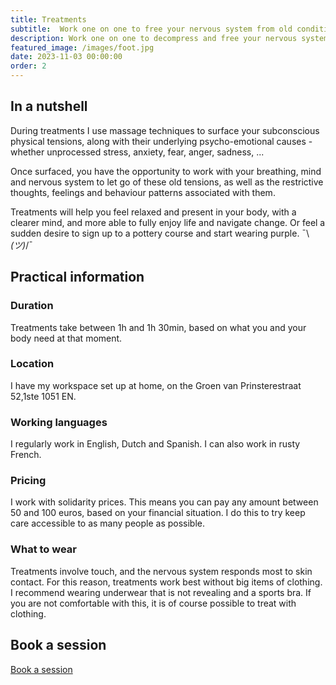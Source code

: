 ```yaml
---
title: Treatments
subtitle:  Work one on one to free your nervous system from old conditioning
description: Work one on one to decompress and free your nervous system. A hands-on opportunity for you to resolve the underlying subconscious tensions at the root of emotional, mental and physical blockages.
featured_image: /images/foot.jpg
date: 2023-11-03 00:00:00
order: 2
---
```


## In a nutshell

During treatments I use massage techniques to surface your subconscious physical tensions, along with their underlying psycho-emotional causes - whether unprocessed stress, anxiety, fear, anger, sadness, ...

Once surfaced, you have the opportunity to work with your breathing, mind and nervous system to let go of these old tensions, as well as the restrictive thoughts, feelings and behaviour patterns associated with them.

Treatments will help you feel relaxed and present in your body, with a clearer mind, and more able to fully enjoy life and navigate change. Or feel a sudden desire to sign up to a pottery course and start wearing purple. ¯\\_(ツ)_/¯

## Practical information

### Duration

Treatments take between 1h and 1h 30min, based on what you and your body need at that moment. 

### Location 

I have my workspace set up at home, on the Groen van Prinsterestraat 52,1ste 1051 EN. 

### Working languages

I regularly work in English, Dutch and Spanish. I can also work in rusty French.

### Pricing

I work with solidarity prices.
This means you can pay any amount between 50 and 100 euros, based on your financial situation.
I do this to try keep care accessible to as many people as possible.

### What to wear

Treatments involve touch, and the nervous system responds most to skin contact.
For this reason, treatments work best without big items of clothing.
I recommend wearing underwear that is not revealing and a sports bra.
If you are not comfortable with this, it is of course possible to treat with clothing.

## Book a session

<a href="/contact" class="button button--large">Book a session</a>